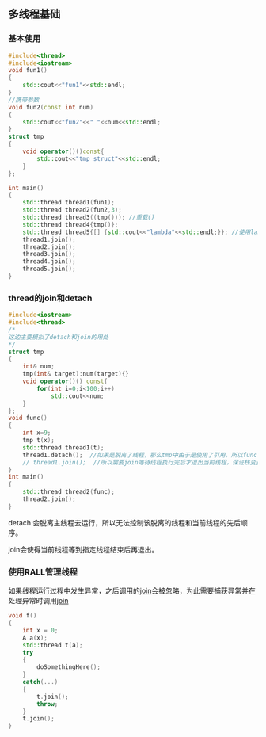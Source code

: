 ## 多线程基础

### 基本使用

```cpp
#include<thread>
#include<iostream>
void fun1()
{
    std::cout<<"fun1"<<std::endl;
}
//携带参数
void fun2(const int num)
{
    std::cout<<"fun2"<<" "<<num<<std::endl;
}
struct tmp
{
    void operator()()const{
        std::cout<<"tmp struct"<<std::endl;
    }
};

int main()
{
    std::thread thread1(fun1);
    std::thread thread2(fun2,3);
    std::thread thread3((tmp())); //重载()
    std::thread thread4{tmp()}; 
    std::thread thread5{[] {std::cout<<"lambda"<<std::endl;}}; //使用lambda也可以
    thread1.join();
    thread2.join();
    thread3.join();
    thread4.join();
    thread5.join();
}
```

### thread的join和detach

```cpp
#include<iostream>
#include<thread>
/*
这边主要模拟了detach和join的用处
*/
struct tmp
{
    int& num;
    tmp(int& target):num(target){}
    void operator()() const{
        for(int i=0;i<100;i++)
            std::cout<<num;
    }
};
void func()
{
    int x=9;
    tmp t(x);
    std::thread thread1(t);
    thread1.detach();  //如果是脱离了线程，那么tmp中由于是使用了引用，所以func可能会比tmp先执行完，导致错误
    // thread1.join();  //所以需要join等待线程执行完后才退出当前线程，保证栈变量在tmp执行完之前存在
}
int main()
{
    std::thread thread2(func);
    thread2.join();
}
```

detach 会脱离主线程去运行，所以无法控制该脱离的线程和当前线程的先后顺序。

join会使得当前线程等到指定线程结束后再退出。

### 使用RALL管理线程

如果线程运行过程中发生异常，之后调用的[join](https://en.cppreference.com/w/cpp/thread/thread/join)会被忽略，为此需要捕获异常并在处理异常时调用[join](https://en.cppreference.com/w/cpp/thread/thread/join)

```cpp
void f()
{
    int x = 0;
    A a(x);
    std::thread t(a);
    try
    {
        doSomethingHere();
    }
    catch(...)
    {
        t.join();
        throw;
    }
    t.join();
}
```

